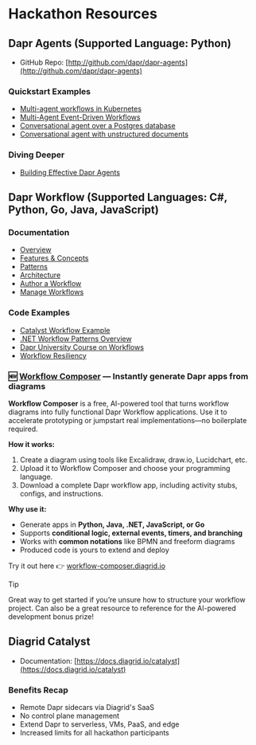 # Hackathon Resources

## Dapr Agents (Supported Language: Python)

* GitHub Repo: [http://github.com/dapr/dapr-agents](http://github.com/dapr/dapr-agents)

### Quickstart Examples

* [Multi-agent workflows in Kubernetes](https://github.com/dapr/dapr-agents/tree/main/quickstarts/07-k8s-multi-agent-workflow)
* [Multi-Agent Event-Driven Workflows](https://github.com/dapr/dapr-agents/tree/main/quickstarts/05-multi-agent-workflow-dapr-workflows)
* [Conversational agent over a Postgres database](https://github.com/dapr/dapr-agents/tree/main/quickstarts/08-data-agent-mcp-chainlit)
* [Conversational agent with unstructured documents](https://github.com/dapr/dapr-agents/tree/main/quickstarts/06-document-agent-chainlit)

### Diving Deeper

- [Building Effective Dapr Agents](https://github.com/diagrid-labs/building-effective-dapr-agents)

## Dapr Workflow (Supported Languages: C#, Python, Go, Java, JavaScript)

### Documentation

* [Overview](https://docs.dapr.io/developing-applications/building-blocks/workflow/workflow-overview/)
* [Features & Concepts](https://docs.dapr.io/developing-applications/building-blocks/workflow/workflow-features-concepts/)
* [Patterns](https://docs.dapr.io/developing-applications/building-blocks/workflow/workflow-patterns/)
* [Architecture](https://docs.dapr.io/developing-applications/building-blocks/workflow/workflow-architecture/)
* [Author a Workflow](https://docs.dapr.io/developing-applications/building-blocks/workflow/howto-author-workflow/)
* [Manage Workflows](https://docs.dapr.io/developing-applications/building-blocks/workflow/howto-manage-workflow/)

### Code Examples
- [Catalyst Workflow Example](https://github.com/diagrid-labs/catalyst-order-workflow)
- [.NET Workflow Patterns Overview](https://github.com/diagrid-labs/dapr-workflow-demos)
- [Dapr University Course on Workflows](https://www.diagrid.io/dapr-university)
- [Workflow Resiliency](https://github.com/diagrid-labs/dapr-resiliency-and-durable-execution)

### 🆕 [Workflow Composer](https://workflows.diagrid.io) — Instantly generate Dapr apps from diagrams

**Workflow Composer** is a free, AI-powered tool that turns workflow diagrams into fully functional Dapr Workflow applications. Use it to accelerate prototyping or jumpstart real implementations—no boilerplate required.

**How it works:**

1. Create a diagram using tools like Excalidraw, draw.io, Lucidchart, etc.
2. Upload it to Workflow Composer and choose your programming language.
3. Download a complete Dapr workflow app, including activity stubs, configs, and instructions.

**Why use it:**

* Generate apps in **Python, Java, .NET, JavaScript, or Go**
* Supports **conditional logic, external events, timers, and branching**
* Works with **common notations** like BPMN and freeform diagrams
* Produced code is yours to extend and deploy

Try it out here 👉 [workflow-composer.diagrid.io](https://workflows.diagrid.io)

> [!TIP]
> Great way to get started if you’re unsure how to structure your workflow project.
> Can also be a great resource to reference for the AI-powered development bonus prize!

## Diagrid Catalyst

* Documentation: [https://docs.diagrid.io/catalyst](https://docs.diagrid.io/catalyst)

### Benefits Recap

* Remote Dapr sidecars via Diagrid's SaaS
* No control plane management
* Extend Dapr to serverless, VMs, PaaS, and edge
* Increased limits for all hackathon participants
